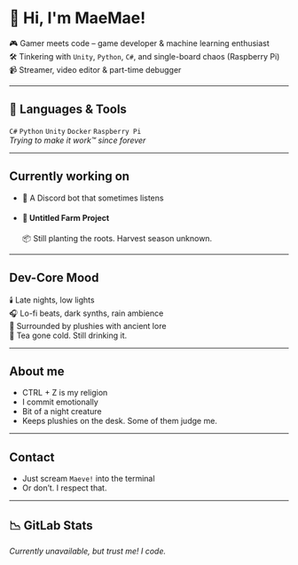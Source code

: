 # 👋 Hi, I'm MaeMae!

🎮 Gamer meets code – game developer & machine learning enthusiast  
🛠️ Tinkering with `Unity`, `Python`, `C#`, and single-board chaos (Raspberry Pi)  
📹 Streamer, video editor & part-time debugger  

---

## 🧰 Languages & Tools

`C#` `Python` `Unity` `Docker` `Raspberry Pi`  
*Trying to make it work™ since forever*

---

##  Currently working on

- 🧠 A Discord bot that sometimes listens  

- #### 🌾 Untitled Farm Project  
  📦 Still planting the roots. Harvest season unknown.

---

## Dev-Core Mood

🕯️ Late nights, low lights  
🎧 Lo-fi beats, dark synths, rain ambience   
🧸 Surrounded by plushies with ancient lore  
🍵 Tea gone cold. Still drinking it.

---

## About me

- CTRL + Z is my religion  
- I commit emotionally  
- Bit of a night creature  
- Keeps plushies on the desk. Some of them judge me.

---

## Contact

- Just scream `Maeve!` into the terminal  
- Or don’t. I respect that.

---

## 📉 GitLab Stats

*Currently unavailable, but trust me! I code.*

